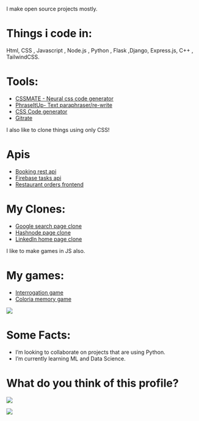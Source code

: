 I make open source projects mostly.

# Things i code in:

Html, CSS , Javascript , Node.js , Python , Flask ,Django, Express.js, C++ , TailwindCSS.


# Tools:

+ [CSSMATE - Neural css code generator](https://github.com/abhiprojectz/CSSMATE)
+ [PhraseItUp- Text paraphraser/re-write](https://github.com/abhiprojectz/PhraseItUp)
+ [CSS Code generator](https://github.com/abhiprojectz/CSS-Generator)
+ [Gitrate](https://github.com/abhiprojectz/gitrate)

I also like to clone things using only CSS!

# Apis 

+ [Booking rest api](https://github.com/abhiprojectz/Booking-Rest-Api)
+ [Firebase tasks api](https://github.com/abhiprojectz/one17Task)
+ [Restaurant orders frontend](http://anicode.in/tasks/)

# My Clones:

+ [Google search page clone](https://github.com/abhiprojectz/Google-search-clone)
+ [Hashnode page clone](https://github.com/abhiprojectz/hashnode-frontend-clone)
+ [LinkedIn home page clone]()

I like to make games in JS also.

# My games:

+ [Interrogation game](https://github.com/abhiprojectz/Interrogation-game)
+ [Coloria memory game]()


![](https://gpvc.arturio.dev/abhiprojectz)

# Some Facts:
- I’m looking to collaborate on projects that are using Python.
- I’m currently learning ML and Data Science.

# What do you think of this profile?

[![](https://gitrate.herokuapp.com/happy?ref=abhiprojectz.abhiprojectz)](https://gitrate.herokuapp.com/happy/done?ref=abhiprojectz.abhiprojectz)

[![](https://gitrate.herokuapp.com/unhappy?ref=abhiprojectz.abhiprojectz)](https://gitrate.herokuapp.com/unhappy/done?ref=abhiprojectz.abhiprojectz)
